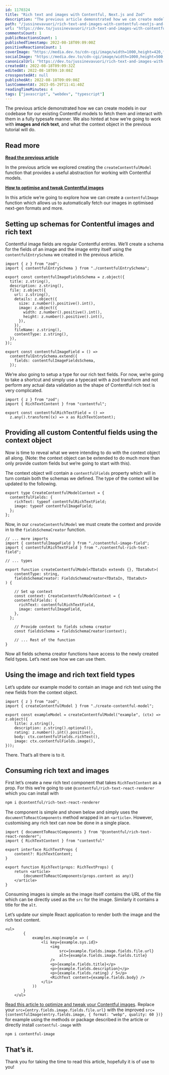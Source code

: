 ```yaml
---
id: 1170324
title: "Rich text and images with Contentful, Next.js and Zod"
description: "The previous article demonstrated how we can create models in our codebase for our existing..."
path: "/jussinevavuori/rich-text-and-images-with-contentful-nextjs-and-zod-5684"
url: "https://dev.to/jussinevavuori/rich-text-and-images-with-contentful-nextjs-and-zod-5684"
commentsCount: 1
publicReactionsCount: 1
publishedTimestamp: 2022-08-18T09:09:00Z
positiveReactionsCount: 1
coverImage: "https://media.dev.to/cdn-cgi/image/width=1000,height=420,fit=cover,gravity=auto,format=auto/https%3A%2F%2Fdev-to-uploads.s3.amazonaws.com%2Fuploads%2Farticles%2Fy1xkldadvbc76ey1k8e7.png"
socialImage: "https://media.dev.to/cdn-cgi/image/width=1000,height=500,fit=cover,gravity=auto,format=auto/https%3A%2F%2Fdev-to-uploads.s3.amazonaws.com%2Fuploads%2Farticles%2Fy1xkldadvbc76ey1k8e7.png"
canonicalUrl: "https://dev.to/jussinevavuori/rich-text-and-images-with-contentful-nextjs-and-zod-5684"
createdAt: 2022-08-18T09:09:32Z
editedAt: 2022-08-18T09:10:08Z
crosspostedAt: null
publishedAt: 2022-08-18T09:09:00Z
lastCommentAt: 2023-05-29T11:41:40Z
readingTimeMinutes: 4
tags: ["javascript", "webdev", "typescript"]
---
```


The previous article demonstrated how we can create models in our codebase for our existing Contentful models to fetch them and interact with them in a fully typesafe manner. We also hinted at how we’re going to work with **images and rich text**, and what the context object in the previous tutorial will do.

## Read more

**[Read the previous article](https://dev.to/jussinevavuori/using-contentful-with-nextjs-part-1-2i0a)**

In the previous article we explored creating the `createContentfulModel` function that provides a useful abstraction for working with Contentful models.

**[How to optimise and tweak Contentful images](https://dev.to/jussinevavuori/how-to-optimise-and-customise-your-contentful-images-with-typescript-8me)**

In this article we’re going to explore how we can create a `contentfulImage` function which allows us to automatically fetch our images in optimised next-gen formats and more.

## Setting up schemas for Contentful images and rich text

Contentful image fields are regular Contentful entries. We’ll create a schema for the fields of an image and the image entry itself using the `contentfulEntrySchema` we created in the previous article.

```tsx
import { z } from "zod";
import { contentfulEntrySchema } from "./contentfulEntrySchema";

export const contentfulImageFieldsSchema = z.object({
  title: z.string(),
  description: z.string(),
  file: z.object({
    url: z.string(),
    details: z.object({
      size: z.number().positive().int(),
      image: z.object({
        width: z.number().positive().int(),
        height: z.number().positive().int(),
      }),
    }),
    fileName: z.string(),
    contentType: z.string(),
  }),
});

export const contentfulImageField = () =>
  contentfulEntrySchema.extend({
    fields: contentfulImageFieldsSchema,
  });
```

We’re also going to setup a type for our rich text fields. For now, we’re going to take a shortcut and simply use a typecast with a zod transform and not perform any actual data validation as the shape of Contentful rich text is very complicated.

```tsx
import { z } from "zod";
import { RichTextContent } from "contentful";

export const contentfulRichTextField = () =>
  z.any().transform((x) => x as RichTextContent);
```

## Providing all custom Contentful fields using the context object

Now is time to reveal what we were intending to do with the context object all along. (Note: the context object can be extended to do much more than only provide custom fields but we’re going to start with this).

The context object will contain a `contentfulFields` property which will in turn contain both the schemas we defined. The type of the context will be updated to the following.

```tsx
export type CreateContentfulModelContext = {
  contentfulFields: {
    richText: typeof contentfulRichTextField;
    image: typeof contentfulImageField;
  };
};
```

Now, in our `createContentfulModel` we must create the context and provide in to the `fieldsSchemaCreator` function.

```tsx
// ... more imports
import { contentfulImageField } from "./contentful-image-field";
import { contentfulRichTextField } from "./contentful-rich-text-field";

// ... types

export function createContentfulModel<TDataIn extends {}, TDataOut>(
	contentType: string,
	fieldsSchemaCreator: FieldsSchemaCreator<TDataIn, TDataOut>
) {

	// Set up context
	const context: CreateContentfulModelContext = {
    contentfulFields: {
      richText: contentfulRichTextField,
      image: contentfulImageField,
    },
  };

	// Provide context to fields schema creator
	const fieldsSchema = fieldsSchemaCreator(context);

	// ... Rest of the function
}
```

Now all fields schema creator functions have access to the newly created field types. Let’s next see how we can use them.

## Using the image and rich text field types

Let’s update our example model to contain an image and rich text using the new fields from the context object.

```tsx
import { z } from "zod";
import { createContentfulModel } from "./create-contentful-model";

export const exampleModel = createContentfulModel("example", (ctx) => z.object({
	title: z.string(),
	description: z.string().optional(),
	rating: z.number().int().positive(),
	body: ctx.contentfulFields.richText(),
	image: ctx.contentfulFields.image(),
}));
```

There. That’s all there is to it.

## Consuming rich text and images

First let’s create a new rich text component that takes `RichTextContent` as a prop. For this we’re going to use `@contentful/rich-text-react-renderer` which you can install with

```bash
npm i @contentful/rich-text-react-renderer
```

The component is simple and shown below and simply uses the `documentToReactComponents` method wrapped in an `<article>`. However, customising any rich text can now be done in a single place.

```tsx
import { documentToReactComponents } from "@contentful/rich-text-react-renderer";
import { RichTextContent } from "contentful"

export interface RichTextProps {
	content?: RichTextContent;
}

export function RichText(props: RichTextProps) {
	return <article>
		{documentToReactComponents(props.content as any)}
	</article>
}
```

Consuming images is simple as the image itself contains the URL of the file which can be directly used as the `src` for the image. Similarly it contains a title for the `alt`.

Let’s update our simple React application to render both the image and the rich text content.

```tsx
<ul>
		{
			examples.map(example => (
				<li key={example.sys.id}>
					<img
						src={example.fields.image.fields.file.url}
						alt={example.fields.image.fields.title}
					/>
					<p>{example.fields.title}</p>
					<p>{example.fields.description}</p>
					<p>{example.fields.rating} / 5</p>
					<RichText content={example.fields.body} />
				</li>
			))
		}
	</ul>
```

[Read this article to optimize and tweak your Contentful images](https://dev.to/jussinevavuori/how-to-optimise-and-customise-your-contentful-images-with-typescript-8me). Replace your `src={entry.fields.image.fields.file.url}` with the improved `src={contentfulImage(entry.fields.image, { format: "webp", quality: 60 })}` for example using the methods or package described in the article or directly install `contentful-image` with

```tsx
npm i contentful-image
```

## That’s it.

Thank you for taking the time to read this article, hopefully it is of use to you!